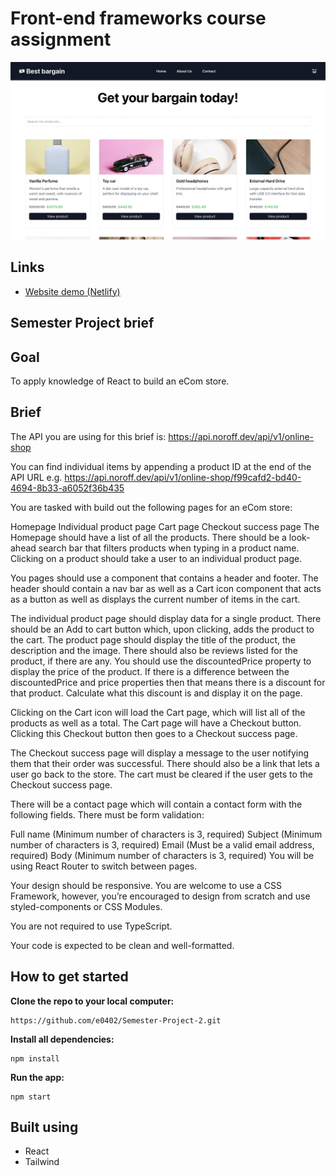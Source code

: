 # Front-end frameworks course assignment

![Image](public/screenshot.jpeg)

## Links

- [Website demo (Netlify)](https://best-bargain.netlify.app/)

## Semester Project brief

## Goal

To apply knowledge of React to build an eCom store.

## Brief

The API you are using for this brief is: https://api.noroff.dev/api/v1/online-shop

You can find individual items by appending a product ID at the end of the API URL e.g. https://api.noroff.dev/api/v1/online-shop/f99cafd2-bd40-4694-8b33-a6052f36b435

You are tasked with build out the following pages for an eCom store:

Homepage
Individual product page
Cart page
Checkout success page
The Homepage should have a list of all the products. There should be a look-ahead search bar that filters products when typing in a product name. Clicking on a product should take a user to an individual product page.

You pages should use a <Layout> component that contains a header and footer. The header should contain a nav bar as well as a Cart icon component that acts as a button as well as displays the current number of items in the cart.

The individual product page should display data for a single product. There should be an Add to cart button which, upon clicking, adds the product to the cart. The product page should display the title of the product, the description and the image. There should also be reviews listed for the product, if there are any. You should use the discountedPrice property to display the price of the product. If there is a difference between the discountedPrice and price properties then that means there is a discount for that product. Calculate what this discount is and display it on the page.

Clicking on the Cart icon will load the Cart page, which will list all of the products as well as a total. The Cart page will have a Checkout button. Clicking this Checkout button then goes to a Checkout success page.

The Checkout success page will display a message to the user notifying them that their order was successful. There should also be a link that lets a user go back to the store. The cart must be cleared if the user gets to the Checkout success page.

There will be a contact page which will contain a contact form with the following fields. There must be form validation:

Full name (Minimum number of characters is 3, required)
Subject (Minimum number of characters is 3, required)
Email (Must be a valid email address, required)
Body (Minimum number of characters is 3, required)
You will be using React Router to switch between pages.

Your design should be responsive. You are welcome to use a CSS Framework, however, you’re encouraged to design from scratch and use styled-components or CSS Modules.

You are not required to use TypeScript.

Your code is expected to be clean and well-formatted.

## How to get started

**Clone the repo to your local computer:**

```
https://github.com/e0402/Semester-Project-2.git
```

**Install all dependencies:**

```
npm install
```

**Run the app:**

```
npm start
```

## Built using

- React
- Tailwind
